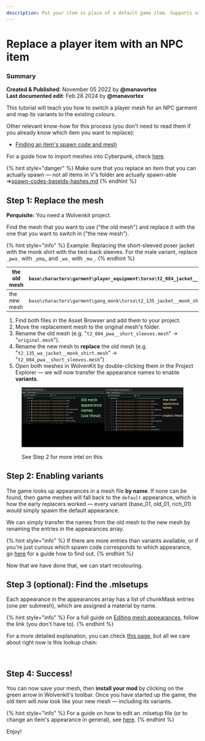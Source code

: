 ```yaml
---
description: Put your item in place of a default game item. Supports variants.
---
```


# Replace a player item with an NPC item

### Summary <a href="#summary" id="summary"></a>

**Created & Published**: November 05 2022 by **@manavortex**\
**Last documented edit**: Feb 28 2024 by **@manavortex**

This tutorial will teach you how to switch a player mesh for an NPC garment and map its variants to the existing colours.

Other relevant know-how for this process (you don't need to read them if you already know which item you want to replace):&#x20;

* [Finding an item's spawn code and mesh](../../../../for-mod-creators-theory/references-lists-and-overviews/equipment/spawn-codes-baseids-hashes.md#from-a-baseid-to-an-items-materials)

For a guide how to import meshes into Cyberpunk, check [here](../../../../for-mod-creators-theory/3d-modelling/exporting-and-importing-meshes/).

{% hint style="danger" %}
Make sure that you replace an item that you can actually spawn — not all items in V's folder are actually spawn-able =>[spawn-codes-baseids-hashes.md](../../../../for-mod-creators-theory/references-lists-and-overviews/equipment/spawn-codes-baseids-hashes.md "mention")&#x20;
{% endhint %}

## Step 1: Replace the mesh

**Perquisite:** You need a Wolvenkit project.

Find the mesh that you want to use ("the old mesh") and replace it with the one that you want to switch in ("the new mesh").

{% hint style="info" %}
Example: Replacing the short-sleeved poser jacket with the monk shirt with the tied-back sleeves.​ For the male variant, replace `_pwa_` with `_pma`\_ and `_wa_` with `_ma_`.
{% endhint %}

| the old mesh | `base\characters\garment\player_equipment\torso\t2_084_jacket__short_sleeves\t2_084_pwa__short_sleeves.mesh`                |
| ------------ | --------------------------------------------------------------------------------------------------------------------------- |
| the new mesh | <p><code>base\characters\garment\gang_monk\torso\t2_135_jacket__monk_shirt\t2_135_wa_jacket__monk_shirt.mesh</code><br></p> |

1. Find both files in the Asset Browser and add them to your project.&#x20;
2. Move the replacement mesh to the original mesh's folder.
3. Rename the old mesh (e.g. "`t2_084_pwa__short_sleeves.mesh`" -> "`original.mesh`").&#x20;
4. Rename the new mesh to **replace** the old mesh (e.g. "`t2_135_wa_jacket__monk_shirt.mesh`" -> "`t2_084_pwa__short_sleeves.mesh`")
5. Open both meshes in WolvenKit by double-clicking them in the Project Explorer — we will now transfer the appearance names to enable **variants**.

<figure><img src="../../../../.gitbook/assets/replacement_appearance_names.png" alt=""><figcaption><p>See Step 2 for more intel on this</p></figcaption></figure>

## Step 2: Enabling variants

The game looks up appearances in a mesh file **by name**. If none can be found, then game meshes will fall back to the `default` appearance, which is how the early replacers worked — every variant (base\_01, old\_01, rich\_01) would simply spawn the default appearance.&#x20;

We can simply transfer the names from the old mesh to the new mesh by renaming the entries in the appearances array.&#x20;

{% hint style="info" %}
If there are more entries than variants available, or if you're just curious which spawn code corresponds to which appearance, go [here](../../../../for-mod-creators-theory/references-lists-and-overviews/equipment/spawn-codes-baseids-hashes.md#from-a-baseid-to-an-items-materials) for a guide how to find out.
{% endhint %}

Now that we have done that, we can start recolouring.

## Step 3 (optional): Find the .mlsetups

Each appearance in the appearances array has a list of chunkMask entries (one per submesh), which are assigned a material by name.

{% hint style="info" %}
For a full guide on [Editing mesh appearances](../changing-materials-colors-and-textures.md), follow the link (you don't have to).
{% endhint %}

&#x20;For a more detailed explanation, you can check [this page](../../../../for-mod-creators-theory/files-and-what-they-do/3d-objects-.mesh-files/#chunkmaterials), but all we care about right now is this lookup chain:

<figure><img src="https://i.imgur.com/HK6Z0LA.png" alt=""><figcaption></figcaption></figure>

## Step 4: Success!

You can now save your mesh, then **install your mod** by clicking on the green arrow in Wolvenkit's toolbar. Once you have started up the game, the old item will now look like your new mesh — including its variants.

{% hint style="info" %}
For a guide on how to edit an .mlsetup file (or to change an item's appearance in general), see [here](../changing-materials-colors-and-textures.md#exporting-the-.mlsetup).&#x20;
{% endhint %}

Enjoy!
